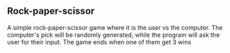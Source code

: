 ## Rock-paper-scissor

A simple rock-paper-scissor game where it is the user vs the computer. The computer's pick will be randomly generated, while the program will ask the user for their input. The game ends when one of them get 3 wins